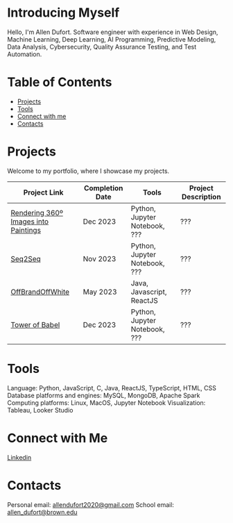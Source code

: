 #  Introducing Myself

Hello, I'm Allen Dufort. Software engineer with experience in Web Design, Machine Learning, Deep Learning, AI Programming, Predictive Modeling, Data Analysis, Cybersecurity, Quality Assurance Testing, and Test Automation.

# Table of Contents
- [Projects](#projects)
- [Tools](#tools)
- [Connect with me](#connect-with-me)
- [Contacts](#contacts)

# Projects
Welcome to my portfolio, where I showcase my projects.

| Project Link | Completion Date | Tools | Project Description |
| ------------ | --------------- | ----- | ------------------- |
| [Rendering 360º Images into Paintings](google.com) | Dec 2023 | Python, Jupyter Notebook, ??? | ??? |
| [Seq2Seq](google.com) | Nov 2023 | Python, Jupyter Notebook, ??? | ??? |
| [OffBrandOffWhite](google.com) | May 2023 | Java, Javascript, ReactJS | ??? |
| [Tower of Babel](google.com) | Dec 2023 | Python, Jupyter Notebook, ??? | ??? |


# Tools
Language: Python, JavaScript, C, Java, ReactJS, TypeScript, HTML, CSS
Database platforms and engines: MySQL, MongoDB, Apache Spark 
Computing platforms: Linux, MacOS, Jupyter Notebook
Visualization: Tableau, Looker Studio

# Connect with Me
[Linkedin](https://www.linkedin.com/in/allen-dufort/)

# Contacts
Personal email: allendufort2020@gmail.com
School email: allen_dufort@brown.edu
